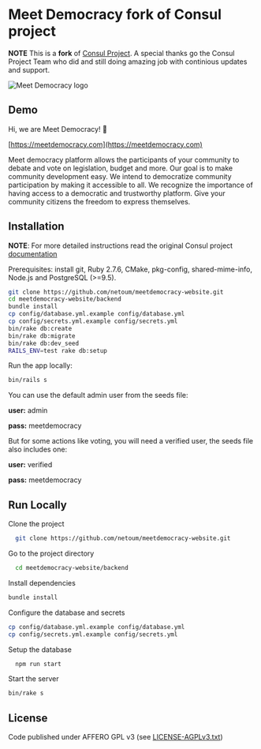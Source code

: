 # Meet Democracy fork of Consul project

**NOTE** This is a **fork** of [Consul Project](https://github.com/consul/consul/).
A special thanks go the Consul Project Team who did and still doing amazing job with continious updates and support.


![Meet Democracy logo](https://meetdemocracy.com/images/LogoMeetDemocracy.png)


## Demo

Hi, we are Meet Democracy! 👋

[https://meetdemocracy.com](https://meetdemocracy.com)

Meet democracy platform allows the participants of your community to debate and vote on legislation, budget and more. Our goal is to make community development easy. We intend to democratize community participation by making it accessible to all. We recognize the importance of having access to a democratic and trustworthy platform. Give your community citizens the freedom to express themselves.


## Installation

**NOTE**: For more detailed instructions read the original Consul project [documentation](https://docs.consulproject.org)

Prerequisites: install git, Ruby 2.7.6, CMake, pkg-config, shared-mime-info, Node.js and PostgreSQL (>=9.5).

```bash
git clone https://github.com/netoum/meetdemocracy-website.git
cd meetdemocracy-website/backend
bundle install
cp config/database.yml.example config/database.yml
cp config/secrets.yml.example config/secrets.yml
bin/rake db:create
bin/rake db:migrate
bin/rake db:dev_seed
RAILS_ENV=test rake db:setup

```

Run the app locally:

```bash
bin/rails s

```



You can use the default admin user from the seeds file:

**user:** admin

**pass:** meetdemocracy



But for some actions like voting, you will need a verified user, the seeds file also includes one:

**user:** verified

**pass:** meetdemocracy




## Run Locally

Clone the project

```bash
  git clone https://github.com/netoum/meetdemocracy-website.git
```

Go to the project directory

```bash
  cd meetdemocracy-website/backend
```
Install dependencies

```bash
bundle install
```

Configure the database and secrets
```bash
cp config/database.yml.example config/database.yml
cp config/secrets.yml.example config/secrets.yml
```
Setup the database
```bash
  npm run start
```
Start the server
```bash
bin/rake s
```


## License

Code published under AFFERO GPL v3 (see [LICENSE-AGPLv3.txt](LICENSE-AGPLv3.txt))
